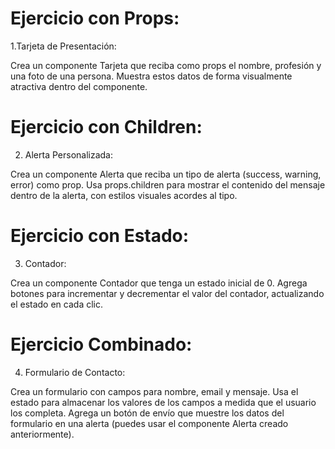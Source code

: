 # Ejercicio con Props:

1.Tarjeta de Presentación:

Crea un componente Tarjeta que reciba como props el nombre, profesión y una foto de una persona.
Muestra estos datos de forma visualmente atractiva dentro del componente.

# Ejercicio con Children:

2. Alerta Personalizada:

Crea un componente Alerta que reciba un tipo de alerta (success, warning, error) como prop.
Usa props.children para mostrar el contenido del mensaje dentro de la alerta, con estilos visuales acordes al tipo.

# Ejercicio con Estado:

3. Contador:

Crea un componente Contador que tenga un estado inicial de 0.
Agrega botones para incrementar y decrementar el valor del contador, actualizando el estado en cada clic.

# Ejercicio Combinado:

4. Formulario de Contacto:

Crea un formulario con campos para nombre, email y mensaje.
Usa el estado para almacenar los valores de los campos a medida que el usuario los completa.
Agrega un botón de envío que muestre los datos del formulario en una alerta (puedes usar el componente Alerta creado anteriormente).